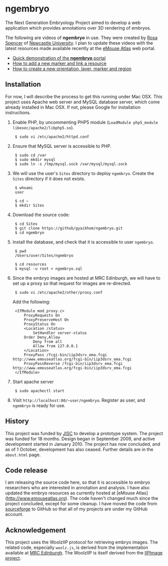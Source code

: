 ngembryo
========

The Next Generation Embryology Project aimed to develop a web application
which provides annotations over 3D rendering of embryos.

The following are videos of **ngembryo** in use. They were created by
[Rosa Spencer](http://www.dgemap.org/people/profiles/16) of [Newcastle
University](http://www.ncl.ac.uk). I plan to update these videos with
the latest resources made available recently at the [eMouse
Atlas](http://www.emouseatlas.org) web portal.

* [Quick demonstration of the **ngembryo** portal](http://content.screencast.com/users/rosaspencer/folders/Jing/media/db79dcf7-4dab-4373-85f5-2531c3d606ac/00000029.swf)
* [How to add a new marker and link a resource](http://content.screencast.com/users/rosaspencer/folders/Jing/media/6522b98a-8c3e-4762-a2d2-5a9145049a78/00000025.swf)
* [How to create a new orientation, layer, marker and region](http://content.screencast.com/users/rosaspencer/folders/Jing/media/26e0f4dc-3372-4608-9ba7-dd1eb156bc19/00000027.swf)


## Installation

For now, I will describe the process to get this running under Mac
OSX. This project uses Apache web server and MySQL database server,
which come already installed in Mac OSX. If not, please Google for
installation instructions.

1. Enable PHP, by uncommenting PHP5 module (`LoadModule php5_module libexec/apache2/libphp5.so`).

        $ sudo vi /etc/apache2/httpd.conf

2. Ensure that MySQL server is accessible to PHP.

        $ sudo cd /var
        $ sudo mkdir mysql
        $ sudo ln -s /tmp/mysql.sock /var/mysql/mysql.sock

3. We will use the user's `Sites` directory to deploy `ngembryo`.
   Create the `Sites` directory if it does not exists.

        $ whoami
        user

        $ cd ~
        $ mkdir Sites

4. Download the source code:

        $ cd Sites
        $ git clone https://github/gyaikhom/ngembryo.git
        $ cd ngembryo

5. Install the database, and check that it is accessible to user `ngembryo`.

        $ pwd
        /Users/user/Sites/ngembryo

        $ cd resources
        $ mysql -u root < ngembryo.sql

6. Since the embryo images are hosted at MRC Edinburgh, we will have
   to set up a proxy so that request for images are re-directed.

        $ sudo vi /etc/apache2/other/proxy.conf

   Add the following:

        <IfModule mod_proxy.c>
            ProxyRequests On
            ProxyPreserveHost On
            ProxyStatus On
            <Location /status>
                SetHandler server-status
	        Order Deny,Allow
                Deny from all
                Allow from 127.0.0.1
            </Location>
            ProxyPass /fcgi-bin/iip3dsrv_ema.fcgi http://www.emouseatlas.org/fcgi-bin/iip3dsrv_ema.fcgi
            ProxyPassReverse /fcgi-bin/iip3dsrv_ema.fcgi http://www.emouseatlas.org/fcgi-bin/iip3dsrv_ema.fcgi
        </IfModule>

7. Start apache server

        $ sudo apachectl start

8. Visit `http://localhost:80/~user/ngembryo`. Register as user, and
   `ngembryo` is ready for use.


## History

This project was funded by [JISC](http://www.jisc.ac.uk/) to develop a
prototype system. The project was funded for 18 months. Design began in
September 2009, and active development started in January 2010. The project
has now concluded, and as of 1 October, development has also ceased. Further
details are in the `about.html` page.

## Code release

I am releasing the source code here, so that it is accessible to
embryo researchers who are interested in annotation and analysis. I have
also updated the embryo resources as currently hosted at [eMouse Atlas]
(http://www.emouseatlas.org). The code haven't changed much since the
project concluded, except for some cleanup. I have moved the code from
[sourceforge](http://sourceforge.net/projects/ngembryo/) to
GitHub so that all of my projects are under my GitHub account.

## Acknowledgement

This project uses the WoolzIIP protocol for retrieving embryo images. The related
code, especially `woolz.js`, is derived from the implementation available at
[MRC Edinburgh](http://aberlour.hgu.mrc.ac.uk/wlziipdemos/). The WoolzIIP is
itself derived from the [IIPImage project](http://iipimage.sourceforge.net/).
